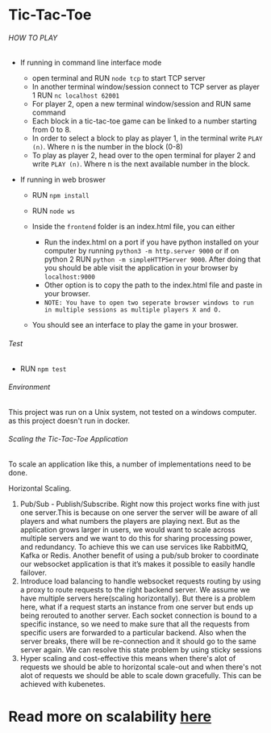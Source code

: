 # Tic-Tac-Toe


###### HOW TO PLAY
 - If running in command line interface mode
    - open terminal and RUN `node tcp` to start TCP server
    - In another terminal window/session connect to TCP server as player 1 RUN `nc localhost 62001`
    - For player 2, open a new terminal window/session and RUN same command
    - Each block in a tic-tac-toe game can be linked to a number starting from 0 to 8.
    - In order to select a block to play as player 1, in the terminal write `PLAY (n)`. Where n is the number in the block (0-8)
    - To play as player 2, head over to the open terminal for player 2 and write `PLAY (n)`. Where n is the next available number in the block.
    
- If running in web broswer
   
    - RUN `npm install`
    - RUN `node ws`
    - Inside the `frontend` folder is an index.html file, you can either
        
        - Run the index.html on a port if you have python installed on your computer by running `python3 -m http.server 9000` or if on python 2 RUN `python -m simpleHTTPServer 9000`. After doing that you should be able visit the application in your browser by `localhost:9000`
        - Other option is to copy the path to the index.html file and paste in your browser.
        - `NOTE: You have to open two seperate browser windows to run in multiple sessions as multiple players X and O.`
    - You should see an interface to play the game in your broswer.

###### Test
 - RUN `npm test`

###### Environment
 
 This project was run on a Unix system, not tested on a windows computer. as this project doesn't run in docker.
 
###### Scaling the Tic-Tac-Toe Application

To scale an application like this, a number of implementations need to be done.

Horizontal Scaling.
1. Pub/Sub - Publish/Subscribe. Right now this project works fine with just one server.This is because on one server the server will be aware of all players and what numbers the players are playing next. But as the application grows larger in users, we would want to scale across multiple servers and we want to do this for sharing processing power, and redundancy. To achieve this we can use services like RabbitMQ, Kafka or Redis. Another benefit of using a pub/sub broker to coordinate our websocket application is that it’s makes it possible to easily handle failover.
2. Introduce load balancing to handle websocket requests routing by using a proxy to route requests to the right backend server. We assume we have multiple servers here(scaling horizontally). But there is a problem here, what if a request starts an instance from one server but ends up being rerouted to another server. Each socket connection is bound to a specific instance, so we need to make sure that all the requests from specific users are forwarded to a particular backend. Also when the server breaks, there will be re-connection and it should go to the same server again. We can resolve this state problem by using sticky sessions
3. Hyper scaling and cost-effective this means when there's alot of requests we should be able to horizontal scale-out and when there's not alot of requests we should be able to scale down gracefully. This can be achieved with kubenetes.


# Read more on scalability [here](scaling.md)